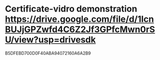 # Certificate-vidro demonstration https://drive.google.com/file/d/1IcnBUJjGPZwfd4C6Z2Jf3GPfcMwn0rSU/view?usp=drivesdk
B5DFEBD700D0F40ABA94072160A6A2B9
